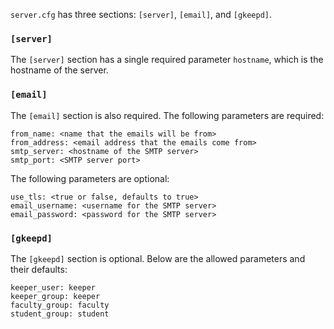 `server.cfg` has three sections: `[server]`, `[email]`, and `[gkeepd]`.

### `[server]`

The `[server]` section has a single required parameter `hostname`, which is the hostname of the server.

### `[email]`

The `[email]` section is also required. The following parameters are required:

```
from_name: <name that the emails will be from>
from_address: <email address that the emails come from>
smtp_server: <hostname of the SMTP server>
smtp_port: <SMTP server port>
```

The following parameters are optional:

```
use_tls: <true or false, defaults to true>
email_username: <username for the SMTP server>
email_password: <password for the SMTP server>
```

### `[gkeepd]`

The `[gkeepd]` section is optional. Below are the allowed parameters and their defaults:

```
keeper_user: keeper
keeper_group: keeper
faculty_group: faculty
student_group: student
```

